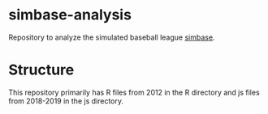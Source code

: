 simbase-analysis
================

Repository to analyze the simulated baseball league [simbase](http://simbase.org/).

Structure
=========

This repository primarily has R files from 2012 in the R directory and
js files from 2018-2019 in the js directory.
